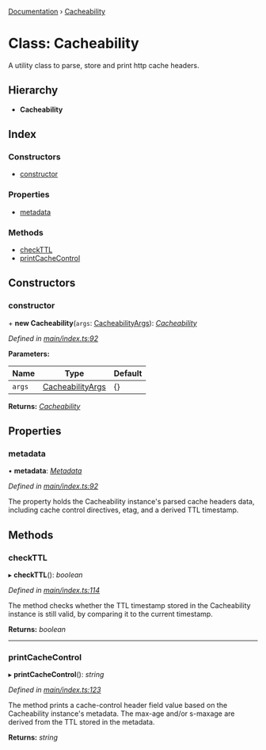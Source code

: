 [Documentation](../README.md) › [Cacheability](cacheability.md)

# Class: Cacheability

A utility class to parse, store and print http cache headers.

## Hierarchy

* **Cacheability**

## Index

### Constructors

* [constructor](cacheability.md#constructor)

### Properties

* [metadata](cacheability.md#metadata)

### Methods

* [checkTTL](cacheability.md#checkttl)
* [printCacheControl](cacheability.md#printcachecontrol)

## Constructors

###  constructor

\+ **new Cacheability**(`args`: [CacheabilityArgs](../interfaces/cacheabilityargs.md)): *[Cacheability](cacheability.md)*

*Defined in [main/index.ts:92](https://github.com/bad-batch/cacheability/blob/311cae7/src/main/index.ts#L92)*

**Parameters:**

Name | Type | Default |
------ | ------ | ------ |
`args` | [CacheabilityArgs](../interfaces/cacheabilityargs.md) | {} |

**Returns:** *[Cacheability](cacheability.md)*

## Properties

###  metadata

• **metadata**: *[Metadata](../interfaces/metadata.md)*

*Defined in [main/index.ts:92](https://github.com/bad-batch/cacheability/blob/311cae7/src/main/index.ts#L92)*

The property holds the Cacheability instance's parsed cache
headers data, including cache control directives, etag, and
a derived TTL timestamp.

## Methods

###  checkTTL

▸ **checkTTL**(): *boolean*

*Defined in [main/index.ts:114](https://github.com/bad-batch/cacheability/blob/311cae7/src/main/index.ts#L114)*

The method checks whether the TTL timestamp stored in the Cacheability
instance is still valid, by comparing it to the current timestamp.

**Returns:** *boolean*

___

###  printCacheControl

▸ **printCacheControl**(): *string*

*Defined in [main/index.ts:123](https://github.com/bad-batch/cacheability/blob/311cae7/src/main/index.ts#L123)*

The method prints a cache-control header field value based on
the Cacheability instance's metadata. The max-age and/or s-maxage
are derived from the TTL stored in the metadata.

**Returns:** *string*
